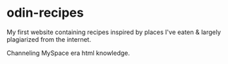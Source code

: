# odin-recipes

My first website containing recipes inspired by places I've eaten & largely plagiarized from the internet. 

Channeling MySpace era html knowledge.